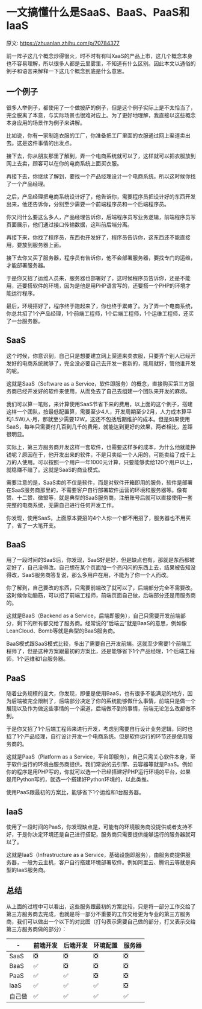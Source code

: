 # 一文搞懂什么是SaaS、BaaS、PaaS和IaaS

原文: <https://zhuanlan.zhihu.com/p/70784377>

前一阵子这几个概念炒得很火，时不时有有叫XaaS的产品上市，这几个概念本身也不容易理解，所以很多人都是云里雾里，不知道有什么区别。因此本文以通俗的例子和语言来解释一下这几个概念到底是什么意思。

## 一个例子

很多人举例子，都使用了一个做披萨的例子，但是这个例子实际上是不太恰当了，完全脱离了本意，与实际场景也很难对应上。为了更好地理解，我直接以这些概念本身应用的场景作为例子来讲解。

比如说，你有一家制造衣服的工厂，你准备把工厂里面的衣服通过网上渠道卖出去。这是这件事情的出发点。

接下去，你从朋友那里了解到，弄一个电商系统就可以了，这样就可以把衣服放到网上去卖，顾客可以在你的电商系统上面买衣服。

再接下去，你继续了解到，要找一个产品经理设计一个电商系统。所以这时候你找了一个产品经理。

之后，产品经理把电商系统设计好了，他告诉你，需要程序员把设计好的东西开发出来，他还告诉你，分别至少需要一个前端程序员和一个后端程序员。

你又问什么要这么多人，产品经理告诉你，后端程序员写业务逻辑，前端程序员写页面展示，他们通过接口传输数据，这叫前后端分离。

再接下来，你找了程序员，东西也开发好了，程序员告诉你，这东西还不能直接用，要放到服务器上面。

接下去你又买了服务器，程序员有告诉你，他不会部署服务器，要找专门的运维，才能部署服务器。

于是你又招了运维人员来，服务器也部署好了，这时候程序员告诉你，还是不能用，还要搭软件的环境，因为是他是用PHP语言写的，还要搭一个PHP的环境才能运行程序。

最后，环境搭好了，程序终于跑起来了，你也终于累瘫了。为了弄一个电商系统，你总共招了1个产品经理，1个前端工程师，1个后端工程师，1个运维工程师，还买了一台服务器。

## SaaS

这个时候，你意识到，自己只是想要建立网上渠道来卖衣服，只要弄个别人已经开发好的电商系统就够了，完全没必要自己去开发一套新的，能用就好，管他谁开发的呢。

这就是SaaS（Software as a Service，软件即服务）的概念，直接购买第三方服务商已经开发好的软件来使用，从而免去了自己去组建一个团队来开发的麻烦。

我们可以算一笔账，来计算使用SaaS节省下来的费用，以上面的这个例子，搭建这样一个团队，按最低配置算，需要至少4人，开发周期至少2月，人力成本算平均1.5W/人·月，那就至少需要12W，这还不包括后期维护的成本。但是如果使用SaaS，每年只需要付几百到几千的费用，就能达到更好的效果，两者相比，差距很明显。

实际上，第三方服务商开发这样一套软件，也需要这样多的成本，为什么他就能挣钱呢？原因在于，他开发出来的软件，不是只卖给一个人用的，可能卖给了成千上万的人使用。可以按照一个用户一年1000元计算，只要能够卖给120个用户以上，就稳赚不赔了。这就是SaaS的商业模式。

需要注意的是，SaaS卖的不仅是软件，而是对软件开箱即用的服务，软件是部署在SaaS服务商那里的，不需要客户自行部署软件运营的环境和服务器等。像有赞、十二赞、微盟等，就是典型的SaaS服务商，注册账号后就可以直接使用一套完整的电商系统，无需自己进行任何开发工作。

你发现，使用SaaS，上面原本要招的4个人你一个都不用招了，服务器也不用买了，省了一大笔开支。

## BaaS

用了一段时间的SaaS后，你发现，SaaS好是好，但是缺点也有，那就是东西都被定好了，自己没得改。自己想在某个页面加一个亮闪闪的东西上去，结果被告知没得改，SaaS服务商答复说，那么多用户在用，不能为了你一个人而改。

你了解到，自己要改的东西，只需要前端改了就可以了，后端部分完全不需要改。这时候你动脑筋，可以招了前端工程师，前端页面自己做，后端部分还是用服务商的。

这就是BaaS（Backend as a Service，后端即服务），自己只需要开发前端部分，剩下的所有都交给了服务商。经常说的“后端云”就是BaaS的意思，例如像LeanCloud、Bomb等就是典型的BaaS服务商。

BaaS模式跟SaaS模式比较，多出了需要自己开发前端。这就至少需要1个前端工程师了，但是这种方案跟最初的方案比，还是能够省下1个产品经理，1个后端工程师，1个运维和1台服务器。

## PaaS

随着业务规模的变大，你发现，即便是使用BaaS，也有很多不能满足的地方，因为后端被完全限制了，后端部分决定了你的系统能够做什么事情，前端只是做一个展现以及作为做这些事情的一个渠道，后端做不到的事情，前端无论怎么改都做不到。

于是你又招了1个后端工程师来进行开发，考虑到需要自行设计业务逻辑，同时也招了1个产品经理，自行设计开发一个电商系统。但是软件运行的环节还是使用服务商的。

这就是PaaS（Platform as a Service，平台即服务），自己只需关心软件本身，至于软件运行的环境由服务商提供。我们常说的云引擎、云容器等就是PaaS。例如你的程序是用PHP写的，你就可以选一个已经搭建好PHP运行环境的平台，如果是用Python写的，就选一个搭建好Python环境的，以此类推。

使用PaaS跟最初的方案比，能够省下1个运维和1台服务器。

## IaaS

使用了一段时间的PaaS，你发现缺点是，可能有的环境服务商没提供或者支持不好，于是你决定环境还是自己进行搭配，服务商只需要提供能够运行的服务器就可以了。

这就是IaaS（Infrastructure as a Service，基础设施即服务），由服务商提供服务器，一般为云主机，客户自行搭建环境部署软件。例如阿里云、腾讯云等就是典型的IaaS服务商。

## 总结

从上面的过程中可以看出，这些服务跟最初的方案比较，只是将一部分工作交给了第三方服务商去完成，也就是将一部分不重要的工作交给更为专业的第三方服务商，我们可以做出一个以下的对比图（打勾表示需要自己做的部分，打叉表示交给第三方服务商做的部分）：

| -      | 前端开发 | 后端开发 | 环境配置 | 服务器 |
| ------ | -------- | -------- | -------- | ------ |
| SaaS   | ❎        | ❎        | ❎        | ❎      |
| BaaS   | ✅        | ❎        | ❎        | ❎      |
| PaaS   | ✅        | ✅        | ❎        | ❎      |
| IaaS   | ✅        | ✅        | ✅        | ❎      |
| 自己做 | ✅        | ✅        | ✅        | ✅      |
